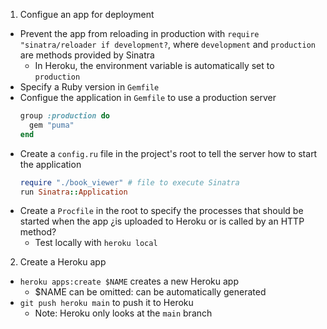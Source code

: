 1. Configue an app for deployment
  - Prevent the app from reloading in production with `require "sinatra/reloader if development?`, where `development` and `production` are methods provided by Sinatra
    - In Heroku, the environment variable is automatically set to `production`
  - Specify a Ruby version in `Gemfile`
  - Configue the application in `Gemfile` to use a production server
    ```ruby
    group :production do
      gem "puma"
    end
    ```
  - Create a `config.ru` file in the project's root to tell the server how to start the application
    ```ruby
    require "./book_viewer" # file to execute Sinatra
    run Sinatra::Application
    ```
  - Create a `Procfile` in the root to specify the processes that should be started when the app ¿is uploaded to Heroku or is called by an HTTP method?
    - Test locally with `heroku local`
2. Create a Heroku app
  - `heroku apps:create $NAME` creates a new Heroku app
    - $NAME can be omitted: can be automatically generated
  - `git push heroku main` to push it to Heroku
    - Note: Heroku only looks at the `main` branch